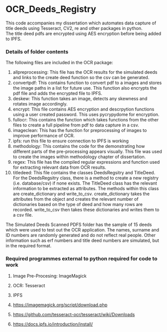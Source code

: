# OCR_Deeds_Registry
This code accompanies my dissertation which automates data capture of title deeds using Tesseract, CV2, re and other packages in python.  
The title deed pdfs are encrypted using AES encryption before being added to IPFS.

### Details of folder contents

The following files are included in the OCR package:  
1) allpreprocessing: This file has the OCR results for the simulated deeds and links to the create deed function so the csv can be generated.  
2) convertpdf: This contains function to convert pdf to a images and stores the image paths in a list for future use. This function also encrypts the pdf file and adds the encrypted file to IPFS.  
3) deskew: This function takes an image, detects any skewness and rotates image accordingly.  
4) encrypt: This file contains AES encryption and descrpytion functions using a user created password. This uses pycrypydome for encryption.  
5) fullocr: This contains the function which takes functions from the other files to create a full pipeline from pdf to data capture in a csv. 
6) imageclean: This has the function for preprocessing of images to improve performance of OCR.
7) ipfs: run this file to ensure connection to IPFS is working
8) methodology: This contains the code for the demonstrating how different parts of the pre-processing appears visually. This file was used to create the images within methodology chapter of dissertation. 
9) regex: This file has the compiled regular expressions and function used for extracting relevant data from OCR results.
10) titledeed: This file contains the classes DeedsRegsitry and TitleDeed. For the DeedsRegsitry class, there is a method to create a new registry (i.e. database/csv) if none exists. The TitleDeed class has the relevant information to be extracted as attributes. The methods within this class are create_dictionary and write_to_csv. create_dictionary takes the attributes from the object and creates the relevant number of dictionaries based on the type of deed and how many rows are recorded. write_to_csv then takes these dictionaries and writes them to a csv file.

The Simulated Deeds Scanned PDFS folder has the sample of 15 deeds which were used to test out the OCR application. The names, surname and ID numbers are randomly generated and do not reflect real people. Other information such as erf numbers and title deed numbers are simulated, but in the required format.

### Required programmes external to python required for code to work

1) Image Pre-Procesing: ImageMagick
2) OCR: Tesseract
3) IPFS

1) https://imagemagick.org/script/download.php
2) https://github.com/tesseract-ocr/tesseract/wiki/Downloads
3) https://docs.ipfs.io/introduction/install/ 


  
